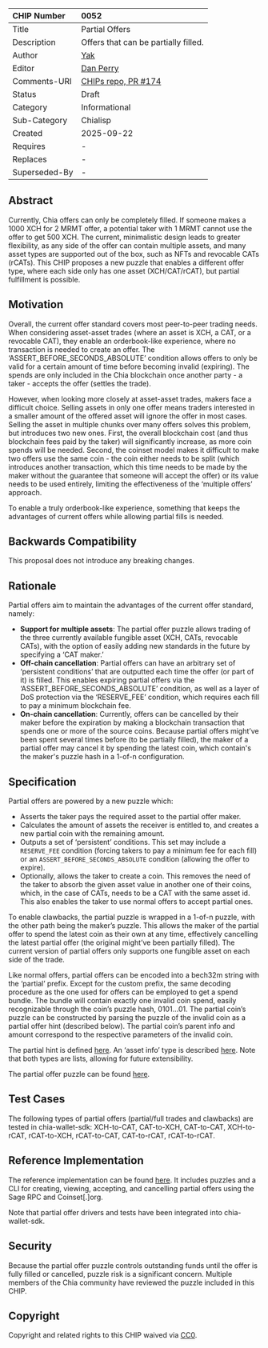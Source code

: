 CHIP Number   | 0052
:-------------|:----
Title         | Partial Offers
Description   | Offers that can be partially filled.
Author        | [Yak](https://github.com/yakuhito)
Editor        | [Dan Perry](https://github.com/danieljperry)
Comments-URI  | [CHIPs repo, PR #174](https://github.com/Chia-Network/chips/pull/174)
Status        | Draft
Category      | Informational
Sub-Category  | Chialisp
Created       | 2025-09-22
Requires      | -
Replaces      | -
Superseded-By | -

## Abstract
Currently, Chia offers can only be completely filled. If someone makes a 1000 XCH for 2 MRMT offer, a potential taker with 1 MRMT cannot use the offer to get 500 XCH. The current, minimalistic design leads to greater flexibility, as any side of the offer can contain multiple assets, and many asset types are supported out of the box, such as NFTs and revocable CATs (rCATs). This CHIP proposes a new puzzle that enables a different offer type, where each side only has one asset (XCH/CAT/rCAT), but partial fulfillment is possible.

## Motivation
Overall, the current offer standard covers most peer-to-peer trading needs. When considering asset-asset trades (where an asset is XCH, a CAT, or a revocable CAT), they enable an orderbook-like experience, where no transaction is needed to create an offer. The ‘ASSERT_BEFORE_SECONDS_ABSOLUTE’ condition allows offers to only be valid for a certain amount of time before becoming invalid (expiring). The spends are only included in the Chia blockchain once another party - a taker - accepts the offer (settles the trade).

However, when looking more closely at asset-asset trades, makers face a difficult choice. Selling assets in only one offer means traders interested in a smaller amount of the offered asset will ignore the offer in most cases. Selling the asset in multiple chunks over many offers solves this problem, but introduces two new ones. First, the overall blockchain cost (and thus blockchain fees paid by the taker) will significantly increase, as more coin spends will be needed. Second, the coinset model makes it difficult to make two offers use the same coin - the coin either needs to be split (which introduces another transaction, which this time needs to be made by the maker without the guarantee that someone will accept the offer) or its value needs to be used entirely, limiting the effectiveness of the ‘multiple offers’ approach.

To enable a truly orderbook-like experience, something that keeps the advantages of current offers while allowing partial fills is needed.

## Backwards Compatibility
This proposal does not introduce any breaking changes.

## Rationale
Partial offers aim to maintain the advantages of the current offer standard, namely:
 * **Support for multiple assets**: The partial offer puzzle allows trading of the three currently available fungible asset (XCH, CATs, revocable CATs), with the option of easily adding new standards in the future by specifying a ‘CAT maker.’
 * **Off-chain cancellation**: Partial offers can have an arbitrary set of ‘persistent conditions’ that are outputted each time the offer (or part of it) is filled. This enables expiring partial offers via the ‘ASSERT_BEFORE_SECONDS_ABSOLUTE’ condition, as well as a layer of DoS protection via the ‘RESERVE_FEE’ condition, which requires each fill to pay a minimum blockchain fee.
 * **On-chain cancellation**: Currently, offers can be cancelled by their maker before the expiration by making a blockchain transaction that spends one or more of the source coins. Because partial offers might’ve been spent several times before (to be partially filled), the maker of a partial offer may cancel it by spending the latest coin, which contain's the maker's puzzle hash in a 1-of-n configuration.

## Specification
Partial offers are powered by a new puzzle which:
 * Asserts the taker pays the required asset to the partial offer maker.
 * Calculates the amount of assets the receiver is entitled to, and creates a new partial coin with the remaining amount.
 * Outputs a set of ‘persistent’ conditions. This set may include a `RESERVE_FEE` condition (forcing takers to pay a minimum fee for each fill) or an `ASSERT_BEFORE_SECONDS_ABSOLUTE` condition (allowing the offer to expire).
 * Optionally, allows the taker to create a coin. This removes the need of the taker to absorb the given asset value in another one of their coins, which, in the case of CATs, needs to be a CAT with the same asset id. This also enables the taker to use normal offers to accept partial ones.

To enable clawbacks, the partial puzzle is wrapped in a 1-of-n puzzle, with the other path being the maker’s puzzle. This allows the maker of the partial offer to spend the latest coin as their own at any time, effectively cancelling the latest partial offer (the original might’ve been partially filled). The current version of partial offers only supports one fungible asset on each side of the trade.

Like normal offers, partial offers can be encoded into a bech32m string with the ‘partial’ prefix. Except for the custom prefix, the same decoding procedure as the one used for offers can be employed to get a spend bundle. The bundle will contain exactly one invalid coin spend, easily recognizable through the coin’s puzzle hash, 0101...01. The partial coin’s puzzle can be constructed by parsing the puzzle of the invalid coin as a partial offer hint (described below). The partial coin’s parent info and amount correspond to the respective parameters of the invalid coin.

The partial hint is defined [here](https://github.com/Yakuhito/partial/blob/master/src/types/partial_hint.rs#L43). An ‘asset info’ type is described [here](https://github.com/Yakuhito/partial/blob/master/src/types/partial_hint.rs#L9). Note that both types are lists, allowing for future extensibility.

The partial offer puzzle can be found [here](https://github.com/Yakuhito/partial/blob/master/puzzles/partial.clsp).

## Test Cases

The following types of partial offers (partial/full trades and clawbacks) are tested in chia-wallet-sdk: XCH-to-CAT, CAT-to-XCH, CAT-to-CAT, XCH-to-rCAT, rCAT-to-XCH, rCAT-to-CAT, CAT-to-rCAT, rCAT-to-rCAT.

## Reference Implementation
The reference implementation can be found [here](https://github.com/Yakuhito/partial). It includes puzzles and a CLI for creating, viewing, accepting, and cancelling partial offers using the Sage RPC and Coinset[.]org.

Note that partial offer drivers and tests have been integrated into chia-wallet-sdk.


## Security
Because the partial offer puzzle controls outstanding funds until the offer is fully filled or cancelled, puzzle risk is a significant concern. Multiple members of the Chia community have reviewed the puzzle included in this CHIP.

## Copyright
Copyright and related rights to this CHIP waived via [CC0](https://creativecommons.org/publicdomain/zero/1.0/).
